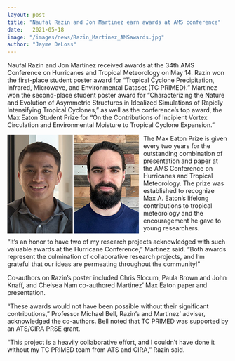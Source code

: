 ```yaml
---
layout: post
title: "Naufal Razin and Jon Martinez earn awards at AMS conference"
date:   2021-05-18
image: "/images/news/Razin_Martinez_AMSawards.jpg"
author: "Jayme DeLoss"
---
```


Naufal Razin and Jon Martinez received awards at the 34th AMS Conference on Hurricanes and Tropical Meteorology on May 14. Razin won the first-place student poster award for “Tropical Cyclone Precipitation, Infrared, Microwave, and Environmental Dataset (TC PRIMED).” Martinez won the second-place student poster award for “Characterizing the Nature and Evolution of Asymmetric Structures in Idealized Simulations of Rapidly Intensifying Tropical Cyclones,” as well as the conference’s top award, the Max Eaton Student Prize for “On the Contributions of Incipient Vortex Circulation and Environmental Moisture to Tropical Cyclone Expansion.”
<!--more-->

<img src="/images/news/Razin_Martinez_AMSawards.jpg"
     alt="news image"
     style="float: left; margin-right: 10px; width: 300px" />

The Max Eaton Prize is given every two years for the outstanding combination of presentation and paper at the AMS Conference on Hurricanes and Tropical Meteorology. The prize was established to recognize Max A. Eaton’s lifelong contributions to tropical meteorology and the encouragement he gave to young researchers.

“It’s an honor to have two of my research projects acknowledged with such valuable awards at the Hurricane Conference,” Martinez said. “Both awards represent the culmination of collaborative research projects, and I’m grateful that our ideas are permeating throughout the community!”

Co-authors on Razin’s poster included Chris Slocum, Paula Brown and John Knaff, and Chelsea Nam co-authored Martinez’ Max Eaton paper and presentation.

“These awards would not have been possible without their significant contributions,” Professor Michael Bell, Razin’s and Martinez’ adviser, acknowledged the co-authors. Bell noted that TC PRIMED was supported by an ATS/CIRA PRSE grant.

“This project is a heavily collaborative effort, and I couldn’t have done it without my TC PRIMED team from ATS and CIRA,” Razin said.
